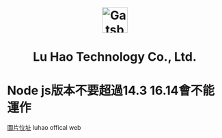 <h1 align="center">
  <a href="http://www.luckygame777.com.tw/">
    <img alt="Gatsby" src="http://www.luckygame777.com.tw/photo/nav/luhao_mobile_logo.png" width="60" />
  </a>
</h1>
<h1 align="center">
  Lu Hao Technology Co., Ltd. 
</h1>
<h1>
  Node js版本不要超過14.3
  16.14會不能運作
</h1>
<a href="https://drive.google.com/file/d/1fWRvTwKOJI3-JA-0eIFOT4zrVDoly_Hr/view?usp=sharing">圖片位址</a>
luhao offical web
